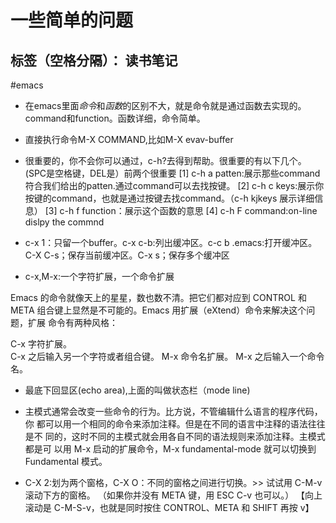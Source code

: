 ﻿# 一些简单的问题

标签（空格分隔）： 读书笔记
---

#emacs
- 在emacs里面*命令*和*函数*的区别不大，就是命令就是通过函数去实现的。command和function。函数详细，命令简单。
- 直接执行命令M-X COMMAND,比如M-X evav-buffer
- 很重要的，你不会你可以通过，c-h?去得到帮助。很重要的有以下几个。(SPC是空格键，DEL是）前两个很重要
[1] c-h a patten:展示那些command符合我们给出的patten.通过command可以去找按键。
[2] c-h c keys:展示你按键的command，也就是通过按键去找command。（c-h kjkeys 展示详细信息）
[3] c-h f function：展示这个函数的意思
[4] c-h F command:on-line dislpy the commnd

- c-x 1：只留一个buffer。c-x c-b:列出缓冲区。c-c b .emacs:打开缓冲区。C-X C-s；保存当前缓冲区。C-x s；保存多个缓冲区
- c-x,M-x:一个字符扩展，一个命令扩展


Emacs 的命令就像天上的星星，数也数不清。把它们都对应到 CONTROL 和 META
组合键上显然是不可能的。Emacs 用扩展（eXtend）命令来解决这个问题，扩展
命令有两种风格：

C-x     字符扩展。  
C-x 之后输入另一个字符或者组合键。
M-x     命令名扩展。
M-x 之后输入一个命令名。

- 最底下回显区(echo area),上面的叫做状态栏（mode line)

- 主模式通常会改变一些命令的行为。比方说，不管编辑什么语言的程序代码，你
都可以用一个相同的命令来添加注释。但是在不同的语言中注释的语法往往是不
同的，这时不同的主模式就会用各自不同的语法规则来添加注释。主模式都是可
以用 M-x 启动的扩展命令，M-x fundamental-mode 就可以切换到 Fundamental
模式。

- C-X 2:划为两个窗格，C-X O：不同的窗格之间进行切换。>> 试试用 C-M-v 滚动下方的窗格。
   （如果你并没有 META 键，用 ESC C-v 也可以。）
【向上滚动是 C-M-S-v，也就是同时按住 CONTROL、META 和 SHIFT 再按 v】



